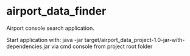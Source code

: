 # airport_data_finder
Airport console search application.

Start application with:
java -jar target/airport_data_project-1.0-jar-with-dependencies.jar <optional column number>
via cmd console from project root folder